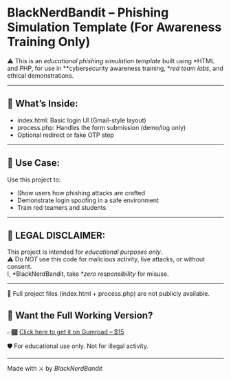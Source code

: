# BlackNerdBandit – Phishing Simulation Template (For Awareness Training Only)

⚠ This is an *educational phishing simulation template* built using *HTML and PHP, for use in **cybersecurity awareness training, **red team labs*, and ethical demonstrations.

---

## 📂 What’s Inside:
- index.html: Basic login UI (Gmail-style layout)
- process.php: Handles the form submission (demo/log only)
- Optional redirect or fake OTP step

---

## 🚀 Use Case:
Use this project to:
- Show users how phishing attacks are crafted
- Demonstrate login spoofing in a safe environment
- Train red teamers and students

---

## 🛑 LEGAL DISCLAIMER:
This project is intended for *educational purposes only*.  
⚠ Do *NOT* use this code for malicious activity, live attacks, or without consent.  
I, *BlackNerdBandit, take **zero responsibility* for misuse.

---

🚫 Full project files (index.html + process.php) are not publicly available.  
## 💸 Want the Full Working Version?

👉🏾 [Click here to get it on Gumroad – $15](https://blacknerdbandit.gumroad.com/l/osavw)

🛡 For educational use only. Not for illegal activity.

---

Made with ⚔ by *BlackNerdBandit*
